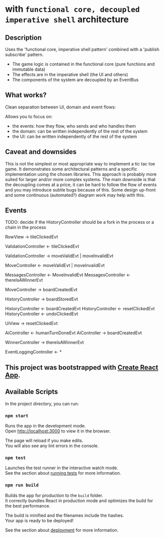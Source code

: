 # with `functional core, decoupled imperative shell` architecture

## Description

Uses the 'functional core, imperative shell pattern' combined with a 'publish subscribe' pattern.

- The game logic is contained in the functional core (pure functions and immutable data)
- The effects are in the imperative shell (the UI and others)
- The components of the system are decoupled by an EventBus

## What works?

Clean separation between UI, domain and event flows:

Allows you to focus on: 
- the events: how they flow, who sends and who handles them
- the domain: can be written independently of the rest of the system
- the UI: can be written independently of the rest of the system

## Caveat and downsides

This is not the simplest or most appropriate way to implement a tic tac toe game.
It demonstrates some architectural patterns and a specific implementation using the chosen libraries.
This approach is probably more suited for larger and/or more complex systems.
The main downside is that the decoupling comes at a price, it can be hard to follow the flow of events and
you may introduce subtle bugs because of this. Some design up-front and some continuous (automated?)
diagram work may help with this.

## Events

TODO: decide if the HistoryController should be a fork in the process or a chain in the process

RowView -> tileClickedEvt

ValidationController <- tileClickedEvt

ValidationController -> moveValidEvt | moveInvalidEvt

MoveController <- moveValidEvt | moveInvalidEvt

MessagesController <- MoveInvalidEvt
MessagesController <- thereIsAWinnerEvt

MoveController -> boardCreatedEvt

HistoryController -> boardStoredEvt

HistoryController <- boardCreatedEvt
HistoryController <- resetClickedEvt
HistoryController <- undoClickedEvt

UiView -> resetClickedEvt

AiController <- humanTurnDoneEvt
AiController -> boardCreatedEvt

WinnerController -> thereIsAWinnerEvt

EventLoggingController <- * 

## This project was bootstrapped with [Create React App](https://github.com/facebook/create-react-app).

## Available Scripts

In the project directory, you can run:

### `npm start`

Runs the app in the development mode.\
Open [http://localhost:3000](http://localhost:3000) to view it in the browser.

The page will reload if you make edits.\
You will also see any lint errors in the console.

### `npm test`

Launches the test runner in the interactive watch mode.\
See the section about [running tests](https://facebook.github.io/create-react-app/docs/running-tests) for more information.

### `npm run build`

Builds the app for production to the `build` folder.\
It correctly bundles React in production mode and optimizes the build for the best performance.

The build is minified and the filenames include the hashes.\
Your app is ready to be deployed!

See the section about [deployment](https://facebook.github.io/create-react-app/docs/deployment) for more information.
